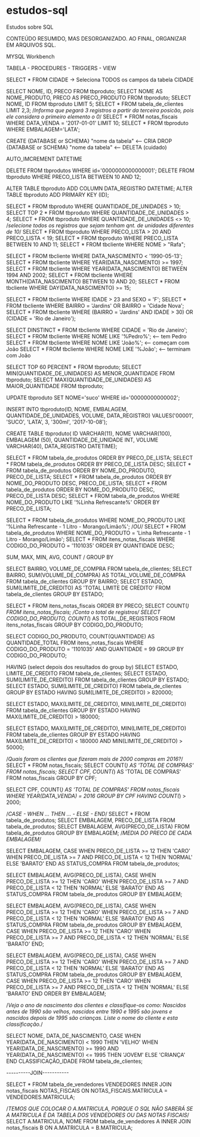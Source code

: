 # estudos-sql
Estudos sobre SQL

CONTEÚDO RESUMIDO, MAS DESORGANIZADO. AO FINAL, ORGANIZAR EM ARQUIVOS SQL.

MYSQL Workbench

TABELA - PROCEDURES - TRIGGERS - VIEW

SELECT * FROM CIDADE -> Seleciona TODOS os campos da tabela CIDADE

SELECT NOME, ID, PRECO FROM tbproduto;
SELECT NOME AS NOME_PRODUTO, PRECO AS PRECO_PRODUTO FROM tbproduto;
SELECT NOME, ID FROM tbproduto LIMIT 5;
SELECT * FROM tabela_de_clientes LIMIT 2,3; /*Informa que pegará 3 registros a partir da terceira posicão, pois ele considera o primeiro elemento o 0*/
SELECT * FROM notas_fiscais WHERE DATA_VENDA = '2017-01-01' LIMIT 10;
SELECT * FROM tbproduto WHERE EMBALAGEM='LATA';

CREATE {DATABASE or SCHEMA} "nome da tabela"    <-- CRIA
DROP {DATABASE or SCHEMA} "nome da tabela"      <-- DELETA (cuidado)

AUTO_IMCREMENT
DATETIME

DELETE FROM tbprodutos WHERE id='0000000000000001';
DELETE FROM tbproduto WHERE PRECO_LISTA BETWEEN 10 AND 12;

ALTER TABLE tbproduto ADD COLUMN DATA_REGISTRO DATETIME;
ALTER TABLE tbproduto ADD PRIMARY KEY (ID);

SELECT * FROM tbproduto WHERE QUANTIDADE_DE_UNIDADES > 10;
SELECT TOP 2 * FROM tbproduto WHERE QUANTIDADE_DE_UNIDADES > 4;
SELECT * FROM tbproduto WHERE QUANTIDADE_DE_UNIDADES <> 10; /*selecione todos os registros que sejam tenham qnt. de unidades diferentes de 10*/
SELECT * FROM tbproduto WHERE PRECO_LISTA > 20 AND PRECO_LISTA < 19;
SELECT * FROM tbproduto WHERE PRECO_LISTA BETWEEN 10 AND 11;
SELECT * FROM tbcliente WHERE NOME > "Rafa";

SELECT * FROM tbcliente WHERE DATA_NASCIMENTO < '1990-05-13';
SELECT * FROM tbcliente WHERE YEAR(DATA_NASCIMENTO) >= 1997;
SELECT * FROM tbcliente WHERE YEAR(DATA_NASCIMENTO) BETWEEN 1994 AND 2002;
SELECT * FROM tbcliente WHERE MONTH(DATA_NASCIMENTO) BETWEEN 10 AND 20;
SELECT * FROM tbcliente WHERE DAY(DATA_NASCIMENTO) >= 15;

SELECT * FROM tbcliente WHERE IDADE > 23 and SEXO = 'F';
SELECT * FROM tbcliente WHERE BAIRRO = 'Jardins' OR BAIRRO = 'Cidade Nova';
SELECT * FROM tbcliente WHERE (BAIRRO = 'Jardins' AND IDADE > 30) OR (CIDADE = 'Rio de Janeiro');

SELECT DINSTINCT * FROM tbcliente WHERE CIDADE = 'Rio de Janeiro';
SELECT * FROM tbcliente WHERE NOME LIKE '%Pedro%';  <-- tem Pedro
SELECT * FROM tbcliente WHERE NOME LIKE 'João%';    <-- começam com João
SELECT * FROM tbcliente WHERE NOME LIKE '%João';    <-- terminam com João

SELECT TOP 60 PERCENT * FROM tbproduto;
SELECT MIN(QUANTIDADE_DE_UNIDADES) AS MENOR_QUANTIDADE FROM tbproduto;
SELECT MAX(QUANTIDADE_DE_UNIDADES) AS MAIOR_QUANTIDADE FROM tbproduto;

UPDATE tbproduto SET NOME='suco' WHERE id='00000000000002';

INSERT INTO tbproduto(ID, NOME, EMBALAGEM, QUANTIDADE_DE_UNIDADES, VOLUME, DATA_REGISTRO)
VALUES('00001', 'SUCO', 'LATA', 3, '300ml', '2017-10-08');

CREATE TABLE tbproduto(
ID VARCHAR(11),
NOME VARCHAR(100),
EMBALAGEM (50),
QUANTIDADE_DE_UNIDADE INT,
VOLUME VARCHAR(40),
DATA_REGISTRO DATETIME);

SELECT * FROM tabela_de_produtos ORDER BY PRECO_DE_LISTA;
SELECT * FROM tabela_de_produtos ORDER BY PRECO_DE_LISTA DESC;
SELECT * FROM tabela_de_produtos ORDER BY NOME_DO_PRODUTO, PRECO_DE_LISTA;
SELECT * FROM tabela_de_produtos ORDER BY NOME_DO_PRODUTO DESC, PRECO_DE_LISTA;
SELECT * FROM tabela_de_produtos ORDER BY NOME_DO_PRODUTO DESC, PRECO_DE_LISTA DESC;
SELECT * FROM tabela_de_produtos WHERE NOME_DO_PRODUTO LIKE '%Linha Refrescante%' ORDER BY PRECO_DE_LISTA;

SELECT * FROM tabela_de_produtos WHERE NOME_DO_PRODUTO LIKE '%Linha Refrescante - 1 Litro - Morango/Limão%'; /*OU*/
SELECT * FROM tabela_de_produtos WHERE NOME_DO_PRODUTO = 'Linha Refrescante - 1 Litro - Morango/Limão';
SELECT * FROM itens_notas_fiscais WHERE CODIGO_DO_PRODUTO = '1101035' ORDER BY QUANTIDADE DESC;

SUM, MAX, MIN, AVG, COUNT / GROUP BY

SELECT BAIRRO, VOLUME_DE_COMPRA FROM tabela_de_clientes;
SELECT BAIRRO, SUM(VOLUME_DE_COMPRA) AS TOTAL_VOLUME_DE_COMPRA FROM tabela_de_clientes GROUP BY BAIRRO;
SELECT ESTADO, SUM(LIMITE_DE_CREDITO) AS 'TOTAL LIMITE DE CRÉDITO' FROM tabela_de_clientes GROUP BY ESTADO;

SELECT * FROM itens_notas_fiscais ORDER BY PRECO;
SELECT COUNT(*) FROM itens_notas_fiscais; /*Conta o total de registros*/
SELECT CODIGO_DO_PRODUTO, COUNT(*) AS TOTAL_DE_REGISTROS FROM itens_notas_fiscais GROUP BY CODIGO_DO_PRODUTO;

SELECT CODIGO_DO_PRODUTO, COUNT(QUANTIDADE) AS QUANTIDADE_TOTAL FROM itens_notas_fiscais
WHERE CODIGO_DO_PRODUTO = '1101035' AND QUANTIDADE = 99 GROUP BY CODIGO_DO_PRODUTO;

HAVING (select depois dos resultados do group by)
SELECT ESTADO, LIMITE_DE_CREDITO FROM tabela_de_clientes;
SELECT ESTADO, SUM(LIMITE_DE_CREDITO) FROM tabela_de_clientes GROUP BY ESTADO;
SELECT ESTADO, SUM(LIMITE_DE_CREDITO) FROM tabela_de_clientes GROUP BY ESTADO HAVING SUM(LIMITE_DE_CREDITO) > 820000;

SELECT ESTADO, MAX(LIMITE_DE_CREDITO), MIN(LIMITE_DE_CREDITO) FROM tabela_de_clientes GROUP BY ESTADO
HAVING MAX(LIMITE_DE_CREDITO) > 180000;

SELECT ESTADO, MAX(LIMITE_DE_CREDITO), MIN(LIMITE_DE_CREDITO) FROM tabela_de_clientes GROUP BY ESTADO
HAVING MAX(LIMITE_DE_CREDITO) < 180000 AND MIN(LIMITE_DE_CREDITO) > 50000;

/*Quais foram os clientes que fizeram mais de 2000 compras em 2016?*/
SELECT * FROM notas_fiscais;
SELECT COUNT(*) AS 'TOTAL DE COMPRAS' FROM notas_fiscais;
SELECT CPF, COUNT(*) AS 'TOTAL DE COMPRAS' FROM notas_fiscais GROUP BY CPF;

SELECT CPF, COUNT(*) AS 'TOTAL DE COMPRAS' FROM notas_fiscais
WHERE YEAR(DATA_VENDA) = 2016 GROUP BY CPF
HAVING COUNT(*) > 2000;



/*CASE - WHEN ... THEN ... - ELSE - END*/
SELECT * FROM tabela_de_produtos;
SELECT EMBALAGEM, PRECO_DE_LISTA FROM tabela_de_produtos;
SELECT EMBALAGEM, AVG(PRECO_DE_LISTA) FROM tabela_de_produtos GROUP BY EMBALAGEM; /*MEDIA DO PRECO DE CADA EMBALAGEM*/

SELECT EMBALAGEM,
CASE
  WHEN PRECO_DE_LISTA >= 12 THEN 'CARO'
  WHEN PRECO_DE_LISTA >= 7 AND PRECO_DE_LISTA < 12 THEN 'NORMAL'
ELSE 'BARATO'
END AS STATUS_COMPRA
FROM tabela_de_produtos;

SELECT EMBALAGEM, AVG(PRECO_DE_LISTA),
CASE
  WHEN PRECO_DE_LISTA >= 12 THEN 'CARO'
  WHEN PRECO_DE_LISTA >= 7 AND PRECO_DE_LISTA < 12 THEN 'NORMAL'
ELSE 'BARATO'
END AS STATUS_COMPRA
FROM tabela_de_produtos
GROUP BY EMBALAGEM;

SELECT EMBALAGEM, AVG(PRECO_DE_LISTA),
CASE
  WHEN PRECO_DE_LISTA >= 12 THEN 'CARO'
  WHEN PRECO_DE_LISTA >= 7 AND PRECO_DE_LISTA < 12 THEN 'NORMAL'
ELSE 'BARATO'
END AS STATUS_COMPRA
FROM tabela_de_produtos
GROUP BY EMBALAGEM,
CASE
  WHEN PRECO_DE_LISTA >= 12 THEN 'CARO'
  WHEN PRECO_DE_LISTA >= 7 AND PRECO_DE_LISTA < 12 THEN 'NORMAL'
ELSE 'BARATO'
END;

SELECT EMBALAGEM, AVG(PRECO_DE_LISTA),
CASE
  WHEN PRECO_DE_LISTA >= 12 THEN 'CARO'
  WHEN PRECO_DE_LISTA >= 7 AND PRECO_DE_LISTA < 12 THEN 'NORMAL'
ELSE 'BARATO'
END AS STATUS_COMPRA
FROM tabela_de_produtos
GROUP BY EMBALAGEM,
CASE
  WHEN PRECO_DE_LISTA >= 12 THEN 'CARO'
  WHEN PRECO_DE_LISTA >= 7 AND PRECO_DE_LISTA < 12 THEN 'NORMAL'
ELSE 'BARATO'
END
ORDER BY EMBALAGEM;


/*Veja o ano de nascimento dos clientes e classifique-os como: Nascidos antes de 1990 são velhos, nascidos entre 1990 e 
1995 são jovens e nascidos depois de 1995 são crianças. Liste o nome do cliente e esta classificação.*/

SELECT NOME, DATA_DE_NASCIMENTO, 
CASE
	WHEN YEAR(DATA_DE_NASCIMENTO) < 1990 THEN 'VELHO'
    WHEN YEAR(DATA_DE_NASCIMENTO) >= 1990 AND YEAR(DATA_DE_NASCIMENTO) <= 1995 THEN 'JOVEM'
    ELSE 'CRIANÇA'
END CLASSIFICAÇÃO_IDADE
FROM tabela_de_clientes;

----------JOIN-----------

SELECT * FROM tabela_de_vendedores VENDEDORES
INNER JOIN notas_fiscais NOTAS_FISCAIS
ON NOTAS_FISCAIS.MATRICULA = VENDEDORES.MATRICULA;

/*TEMOS QUE COLOCAR O A.MATRICULA, PORQUE O SQL NÃO SABERÁ SE A MATRICULA É DA TABELA DOS VENDEDORES OU DAS NOTAS FISCAIS*/
SELECT A.MATRICULA, NOME FROM tabela_de_vendedores A
INNER JOIN notas_fiscais B
ON A.MATRICULA = B.MATRICULA;

